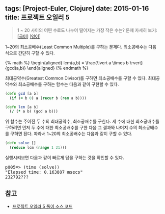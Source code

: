 tags: [Project-Euler, Clojure]
date: 2015-01-16
title: 프로젝트 오일러 5
---
> 1 ~ 20 사이의 어떤 수로도 나누어 떨어지는 가장 작은 수는?
> 문제 자세히 보기: [[국어]](http://euler.synap.co.kr/prob_detail.php?id=5) [[영어]](https://projecteuler.net/problem=5)

1~20의 최소공배수(Least Common Multiple)를 구하는 문제다. 최소공배수는 다음 식으로 간단히 구할 수 있다.<!--more-->

{% math %}
\begin{aligned}
lcm(a,b) = \frac{\lvert a \times b \rvert}{gcd(a,b)}
\end{aligned}
{% endmath %}

최대공약수(Greatest Common Divisor)를 구하면 최소공배수를 구할 수 있다. 최대공약수와 최소공배수를 구하는 함수는 다음과 같이 구현할 수 있다.

```clojure
(defn gcd [a b]
  (if (= b 0) a (recur b (rem a b))))

(defn lcm [a b]
  (/ (* a b) (gcd a b)))
```

위 함수는 주어진 두 수의 최대공약수, 최소공배수를 구한다. 세 수에 대한 최소공배수를 구하려면 먼저 두 수에 대한 최소공배수를 구한 다음 그 결과와 나머지 수의 최소공배수를 구하면 된다. 따라서 1~20의 최소공배수는 다음과 같이 구할 수 있다.

```clojure
(defn solve []
  (reduce lcm (range 1 21)))
```

실행시켜보면 다음과 같이 빠르게 답을 구하는 것을 확인할 수 있다.

<pre class="console">
p005=> (time (solve))
"Elapsed time: 0.163887 msecs"
232792???
</pre>


## 참고
* [프로젝트 오일러 5 풀이 소스 코드](https://github.com/ntalbs/euler/blob/master/src/p005.clj)
